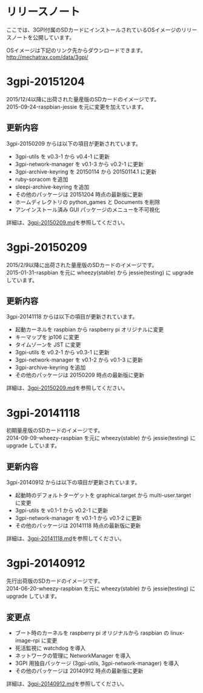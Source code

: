 # リリースノート  
ここでは、3GPI付属のSDカードにインストールされているOSイメージのリリースノートを公開しています。  

OSイメージは下記のリンク先からダウンロードできます。  
http://mechatrax.com/data/3gpi/  


# 3gpi-20151204

2015/12/4以降に出荷された量産版のSDカードのイメージです。  
2015-09-24-raspbian-jessie を元に変更を加えています。  

## 更新内容  
  3gpi-20150209 からは以下の項目が更新されています。  
  * 3gpi-utils を v0.3-1 から v0.4-1 に更新  
  * 3gpi-network-manager を v0.1-3 から v0.2-1 に更新  
  * 3gpi-archive-keyring を 20150114 から 20150114.1 に更新  
  * ruby-soracom を追加
  * sleepi-archive-keyring を追加  
  * その他のパッケージは 20151204 時点の最新版に更新  
  * ホームディレクトリの python_games と Documents を削除  
  * アンインストール済み GUI パッケージのメニューを不可視化  

詳細は、[3gpi-20150209.md](./3gpi-20151204.md)を参照してください。


# 3gpi-20150209

2015/2/9以降に出荷された量産版のSDカードのイメージです。  
2015-01-31-raspbian を元に wheezy(stable) から jessie(testing) に upgrade しています。  

## 更新内容
  3gpi-20141118 からは以下の項目が更新されています。  
  * 起動カーネルを raspbian から raspberry pi オリジナルに変更  
  * キーマップを jp106 に変更  
  * タイムゾーンを JST に変更  
  * 3gpi-utils を v0.2-1 から v0.3-1 に更新  
  * 3gpi-network-manager を v0.1-2 から v0.1-3 に更新  
  * 3gpi-archive-keyring を追加
  * その他のパッケージは 20150209 時点の最新版に更新  

詳細は、[3gpi-20150209.md](./3gpi-20150209.md)を参照してください。


# 3gpi-20141118

初期量産版のSDカードのイメージです。  
2014-09-09-wheezy-raspbian を元に wheezy(stable) から jessie(testing) に upgrade しています。  

## 更新内容
  3gpi-20140912 からは以下の項目が更新されています。  
  * 起動時のデフォルトターゲットを graphical.target から multi-user.target に変更  
  * 3gpi-utils を v0.1-1 から v0.2-1 に更新  
  * 3gpi-network-manager を v0.1-1 から v0.1-2 に更新  
  * その他のパッケージは 20141118 時点の最新版に更新  

詳細は、[3gpi-20141118.md](./3gpi-20141118.md)を参照してください。


# 3gpi-20140912

先行出荷版のSDカードのイメージです。  
2014-06-20-wheezy-raspbian を元に wheezy(stable) から jessie(testing) に upgrade しています。  

## 変更点
  * ブート時のカーネルを raspberry pi オリジナルから raspbian の linux-image-rpi に変更  
  * 死活監視に watchdog を導入  
  * ネットワークの管理に NetworkManager を導入  
  * 3GPI 用独自パッケージ (3gpi-utils, 3gpi-network-manager) を導入  
  * その他のパッケージは 20140912 時点の最新版に更新  

詳細は、[3gpi-20140912.md](./3gpi-20140912.md)を参照してください。

